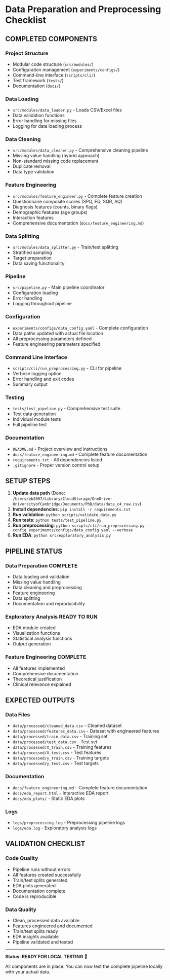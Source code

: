 # Data Preparation and Preprocessing Checklist

## COMPLETED COMPONENTS

### Project Structure
- Modular code structure (`src/modules/`)
- Configuration management (`experiments/configs/`)
- Command-line interface (`scripts/cli/`)
- Test framework (`tests/`)
- Documentation (`docs/`)

### Data Loading
- `src/modules/data_loader.py` - Loads CSV/Excel files
- Data validation functions
- Error handling for missing files
- Logging for data loading process

### Data Cleaning
- `src/modules/data_cleaner.py` - Comprehensive cleaning pipeline
- Missing value handling (hybrid approach)
- Non-standard missing code replacement
- Duplicate removal
- Data type validation

### Feature Engineering
- `src/modules/feature_engineer.py` - Complete feature creation
- Questionnaire composite scores (SPQ, EQ, SQR, AQ)
- Diagnosis features (counts, binary flags)
- Demographic features (age groups)
- Interaction features
- Comprehensive documentation (`docs/feature_engineering.md`)

### Data Splitting
- `src/modules/data_splitter.py` - Train/test splitting
- Stratified sampling
- Target preparation
- Data saving functionality

### Pipeline
- `src/pipeline.py` - Main pipeline coordinator
- Configuration loading
- Error handling
- Logging throughout pipeline

### Configuration
- `experiments/configs/data_config.yaml` - Complete configuration
- Data paths updated with actual file location
- All preprocessing parameters defined
- Feature engineering parameters specified

### Command Line Interface
- `scripts/cli/run_preprocessing.py` - CLI for pipeline
- Verbose logging option
- Error handling and exit codes
- Summary output

### Testing
- `tests/test_pipeline.py` - Comprehensive test suite
- Test data generation
- Individual module tests
- Full pipeline test

### Documentation
- `README.md` - Project overview and instructions
- `docs/feature_engineering.md` - Complete feature documentation
- `requirements.txt` - All dependencies listed
- `.gitignore` - Proper version control setup

## SETUP STEPS

1. **Update data path** (Done: `/Users/eb2007/Library/CloudStorage/OneDrive-UniversityofCambridge/Documents/PhD/data/data_c4_raw.csv`)
2. **Install dependencies**: `pip install -r requirements.txt`
3. **Run validation**: `python scripts/validate_data.py`
4. **Run tests**: `python tests/test_pipeline.py`
5. **Run preprocessing**: `python scripts/cli/run_preprocessing.py --config experiments/configs/data_config.yaml --verbose`
6. **Run EDA**: `python src/exploratory_analysis.py`

## PIPELINE STATUS

### **Data Preparation** COMPLETE
- Data loading and validation
- Missing value handling
- Data cleaning and preprocessing
- Feature engineering
- Data splitting
- Documentation and reproducibility

### **Exploratory Analysis** READY TO RUN
- EDA module created
- Visualization functions
- Statistical analysis functions
- Output generation

### **Feature Engineering** COMPLETE
- All features implemented
- Comprehensive documentation
- Theoretical justification
- Clinical relevance explained

## EXPECTED OUTPUTS

### Data Files
- `data/processed/cleaned_data.csv` - Cleaned dataset
- `data/processed/features_data.csv` - Dataset with engineered features
- `data/processed/train_data.csv` - Training set
- `data/processed/test_data.csv` - Test set
- `data/processed/X_train.csv` - Training features
- `data/processed/X_test.csv` - Test features
- `data/processed/y_train.csv` - Training targets
- `data/processed/y_test.csv` - Test targets

### Documentation
- `docs/feature_engineering.md` - Complete feature documentation
- `docs/eda_report.html` - Interactive EDA report
- `docs/eda_plots/` - Static EDA plots

### Logs
- `logs/preprocessing.log` - Preprocessing pipeline logs
- `logs/eda.log` - Exploratory analysis logs

## VALIDATION CHECKLIST

### Code Quality
- Pipeline runs without errors
- All features created successfully
- Train/test splits generated
- EDA plots generated
- Documentation complete
- Code is reproducible

### Data Quality
- Clean, processed data available
- Features engineered and documented
- Train/test splits ready
- EDA insights available
- Pipeline validated and tested

---

**Status: READY FOR LOCAL TESTING** 🚀

All components are in place. You can now test the complete pipeline locally with your actual data. 